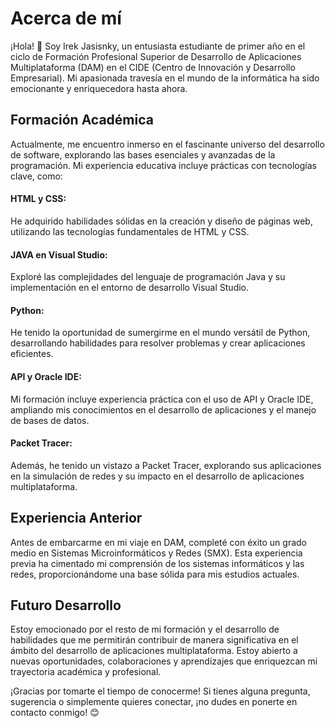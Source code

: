 <h1>Acerca de mí</h1>
¡Hola! 👋 Soy Irek Jasisnky, un entusiasta estudiante de primer año en el ciclo de Formación Profesional Superior de Desarrollo de Aplicaciones Multiplataforma (DAM) en el CIDE (Centro de Innovación y Desarrollo Empresarial). Mi apasionada travesía en el mundo de la informática ha sido emocionante y enriquecedora hasta ahora.

<h2>Formación Académica</h2>
Actualmente, me encuentro inmerso en el fascinante universo del desarrollo de software, explorando las bases esenciales y avanzadas de la programación. Mi experiencia educativa incluye prácticas con tecnologías clave, como:

<h4>HTML y CSS:</h4> <p>He adquirido habilidades sólidas en la creación y diseño de páginas web, utilizando las tecnologías fundamentales de HTML y CSS.</p>

<h4>JAVA en Visual Studio:</h4> <p>Exploré las complejidades del lenguaje de programación Java y su implementación en el entorno de desarrollo Visual Studio.</p>

<h4>Python:</h4> <p>He tenido la oportunidad de sumergirme en el mundo versátil de Python, desarrollando habilidades para resolver problemas y crear aplicaciones eficientes.</p>

<h4>API y Oracle IDE:</h4> <p>Mi formación incluye experiencia práctica con el uso de API y Oracle IDE, ampliando mis conocimientos en el desarrollo de aplicaciones y el manejo de bases de datos.</p>

<h4>Packet Tracer:</h4> <p>Además, he tenido un vistazo a Packet Tracer, explorando sus aplicaciones en la simulación de redes y su impacto en el desarrollo de aplicaciones multiplataforma.</p>

<h2>Experiencia Anterior</h2>
Antes de embarcarme en mi viaje en DAM, completé con éxito un grado medio en Sistemas Microinformáticos y Redes (SMX). Esta experiencia previa ha cimentado mi comprensión de los sistemas informáticos y las redes, proporcionándome una base sólida para mis estudios actuales.

<h2>Futuro Desarrollo</h2>
Estoy emocionado por el resto de mi formación y el desarrollo de habilidades que me permitirán contribuir de manera significativa en el ámbito del desarrollo de aplicaciones multiplataforma. Estoy abierto a nuevas oportunidades, colaboraciones y aprendizajes que enriquezcan mi trayectoria académica y profesional.

¡Gracias por tomarte el tiempo de conocerme! Si tienes alguna pregunta, sugerencia o simplemente quieres conectar, ¡no dudes en ponerte en contacto conmigo! 😊
<!--
**ijasinsky/ijasinsky** is a ✨ _special_ ✨ repository because its `README.md` (this file) appears on your GitHub profile.

Here are some ideas to get you started:

- 🔭 I’m currently working on ...
- 🌱 I’m currently learning ...
- 👯 I’m looking to collaborate on ...
- 🤔 I’m looking for help with ...
- 💬 Ask me about ...
- 📫 How to reach me: ...
- 😄 Pronouns: ...
- ⚡ Fun fact: ...
-->
